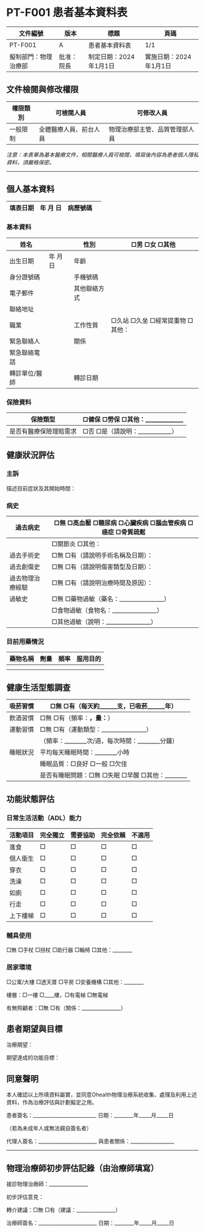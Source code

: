 # PT-F001 患者基本資料表

| 文件編號 | 版本 | 標題 | 頁碼 | 
|--------|------|-----|------|
| PT-F001 | A | 患者基本資料表 | 1/1 |
| 擬制部門：物理治療部 | 批准：院長 | 制定日期：2024年1月1日 | 實施日期：2024年1月1日 |

## 文件檢閱與修改權限

| 權限類別 | 可檢閱人員 | 可修改人員 |
|---------|-----------|-----------|
| 一般限制 | 全體醫療人員、前台人員 | 物理治療部主管、品質管理部人員 |

*注意：本表單為基本醫療文件，相關醫療人員可檢閱，填寫後內容為患者個人隱私資料，須嚴格保密。*

---

## 個人基本資料

| 填表日期 | 年    月    日 | 病歷號碼 | |
|---------|---------------|---------|--|

### 基本資料
| 姓名 | | 性別 | □男 □女 □其他 |
|------|--|------|-------------|
| 出生日期 | 年    月    日 | 年齡 | |
| 身分證號碼 | | 手機號碼 | |
| 電子郵件 | | 其他聯絡方式 | |
| 聯絡地址 | | |
| 職業 | | 工作性質 | □久站 □久坐 □經常提重物 □其他： |
| 緊急聯絡人 | | 關係 | |
| 緊急聯絡電話 | | | |
| 轉診單位/醫師 | | 轉診日期 | |

### 保險資料
| 保險類型 | □健保 □勞保 □其他：_____________ |
|---------|--------------------------------|
| 是否有醫療保險理賠需求 | □否 □是（請說明：____________） |

## 健康狀況評估

### 主訴
描述目前症狀及其開始時間：



### 病史
| 過去病史 | □無 □高血壓 □糖尿病 □心臟疾病 □腦血管疾病 □癌症 □骨質疏鬆 |
|---------|--------------------------------------------------------|
| | □關節炎 □其他： |
| 過去手術史 | □無 □有（請說明手術名稱及日期）： |
| 過去創傷史 | □無 □有（請說明傷害類型及日期）： |
| 過去物理治療經驗 | □無 □有（請說明治療時間及原因）： |
| 過敏史 | □無 □藥物過敏（藥名：________________） |
| | □食物過敏（食物名：________________） |
| | □其他過敏（說明：________________） |

### 目前用藥情況
| 藥物名稱 | 劑量 | 頻率 | 服用目的 |
|---------|------|------|---------|
| | | | |
| | | | |

## 健康生活型態調查

| 吸菸習慣 | □無 □有（每天約______支，已吸菸______年） |
|---------|--------------------------------------|
| 飲酒習慣 | □無 □有（頻率：________，量：________） |
| 運動習慣 | □無 □有（運動類型：________________） |
| | （頻率：________次/週，每次時間：________分鐘） |
| 睡眠狀況 | 平均每天睡眠時間：________小時 |
| | 睡眠品質：□良好 □一般 □欠佳 |
| | 是否有睡眠問題：□無 □失眠 □早醒 □其他：________ |

## 功能狀態評估

### 日常生活活動（ADL）能力
| 活動項目 | 完全獨立 | 需要協助 | 完全依賴 | 不適用 |
|---------|---------|---------|---------|--------|
| 進食 | □ | □ | □ | □ |
| 個人衛生 | □ | □ | □ | □ |
| 穿衣 | □ | □ | □ | □ |
| 洗澡 | □ | □ | □ | □ |
| 如廁 | □ | □ | □ | □ |
| 行走 | □ | □ | □ | □ |
| 上下樓梯 | □ | □ | □ | □ |

### 輔具使用
□無 □手杖 □拐杖 □助行器 □輪椅 □其他：________

### 居家環境
□公寓/大樓 □透天厝 □平房 □安養機構 □其他：________

樓層：□一樓 □____樓，□有電梯 □無電梯

有無照顧者：□無 □有（關係：________________）

## 患者期望與目標

治療期望：



期望達成的功能目標：



## 同意聲明

本人確認以上所填資料屬實，並同意Ohealth物理治療系統收集、處理及利用上述資料，作為治療評估與計劃擬定之用。

患者簽名：__________________________ 日期：________年_____月_____日

（若為未成年人或無法親自簽名者）

代理人簽名：________________________ 與患者關係：__________________

---

## 物理治療師初步評估記錄（由治療師填寫）

接診物理治療師：________________

初步評估意見：



轉介建議：□無 □有（建議：________________）

治療師簽名：________________________ 日期：________年_____月_____日 